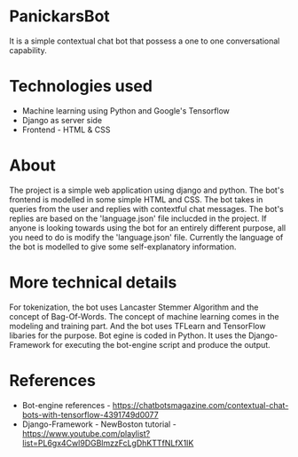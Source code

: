 # PanickarsBot
It is a simple contextual chat bot that possess a one to one conversational capability.
# Technologies used
- Machine learning using Python and Google's Tensorflow
- Django as server side
- Frontend - HTML & CSS
# About
The project is a simple web application using django and python. The bot's frontend is modelled in some simple HTML and CSS. The bot takes in queries from the user and replies with contextful chat messages.
The bot's replies are based on the 'language.json' file inclucded in the project. If anyone is looking towards using the bot for an entirely different purpose, all you need to do is modify the 'language.json' file. Currently the language of the bot is modelled to give some self-explanatory information.
# More technical details
For tokenization, the bot uses Lancaster Stemmer Algorithm and the concept of Bag-Of-Words.
The concept of machine learning comes in the modeling and training part. And the bot uses TFLearn and TensorFlow libaries for the purpose.
Bot egine is coded in Python.
It uses the Django-Framework for executing the bot-engine script and produce the output.
# References
- Bot-engine references - https://chatbotsmagazine.com/contextual-chat-bots-with-tensorflow-4391749d0077
- Django-Framework - NewBoston tutorial - https://www.youtube.com/playlist?list=PL6gx4Cwl9DGBlmzzFcLgDhKTTfNLfX1IK
